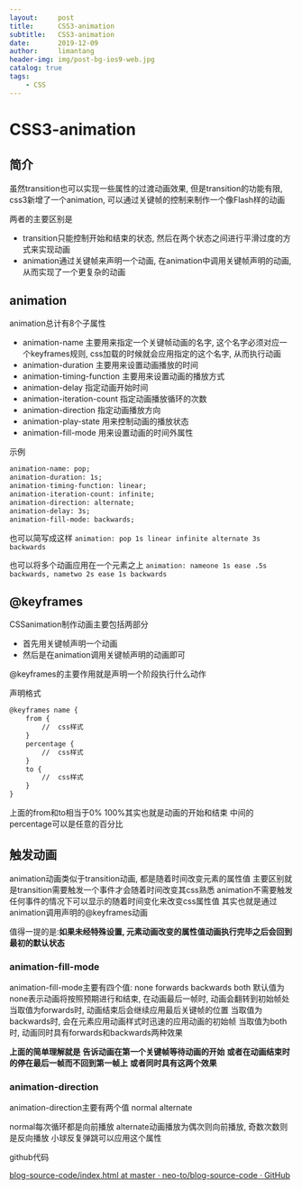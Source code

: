 ```yaml
---
layout:     post
title:      CSS3-animation
subtitle:   CSS3-animation
date:       2019-12-09
author:     limantang
header-img: img/post-bg-ios9-web.jpg
catalog: true
tags:
    - CSS
---
```



# CSS3-animation


## 简介
虽然transition也可以实现一些属性的过渡动画效果, 但是transition的功能有限,  css3新增了一个animation, 可以通过关键帧的控制来制作一个像Flash样的动画

两者的主要区别是
- transition只能控制开始和结束的状态, 然后在两个状态之间进行平滑过度的方式来实现动画
- animation通过关键帧来声明一个动画, 在animation中调用关键帧声明的动画, 从而实现了一个更复杂的动画


## animation
animation总计有8个子属性
- animation-name 主要用来指定一个关键帧动画的名字, 这个名字必须对应一个keyframes规则, css加载的时候就会应用指定的这个名字, 从而执行动画
- animation-duration 主要用来设置动画播放的时间
- animation-timing-function 主要用来设置动画的播放方式 
- animation-delay 指定动画开始时间
- animation-iteration-count 指定动画播放循环的次数
- animation-direction 指定动画播放方向
- animation-play-state 用来控制动画的播放状态
- animation-fill-mode 用来设置动画的时间外属性

示例
```html
animation-name: pop;
animation-duration: 1s;
animation-timing-function: linear;
animation-iteration-count: infinite;
animation-direction: alternate;
animation-delay: 3s;
animation-fill-mode: backwards;
```
也可以简写成这样
`animation: pop 1s linear infinite alternate 3s backwards`

也可以将多个动画应用在一个元素之上
`animation: nameone 1s ease .5s backwards, nametwo 2s ease 1s backwards`

## @keyframes

CSSanimation制作动画主要包括两部分
- 首先用关键帧声明一个动画
- 然后是在animation调用关键帧声明的动画即可

@keyframes的主要作用就是声明一个阶段执行什么动作

声明格式
```html
@keyframes name {
	from {
		//	css样式
	}
	percentage {
		//	css样式
	}
	to {
		//	css样式
	}
}
```
上面的from和to相当于0% 100%其实也就是动画的开始和结束
中间的percentage可以是任意的百分比

## 触发动画
animation动画类似于transition动画, 都是随着时间改变元素的属性值
主要区别就是transition需要触发一个事件才会随着时间改变其css熟悉
animation不需要触发任何事件的情况下可以显示的随着时间变化来改变css属性值
其实也就是通过animation调用声明的@keyframes动画

值得一提的是:**如果未经特殊设置, 元素动画改变的属性值动画执行完毕之后会回到最初的默认状态**

### animation-fill-mode
animation-fill-mode主要有四个值: none forwards backwards both
默认值为none表示动画将按照预期进行和结束, 在动画最后一帧时, 动画会翻转到初始帧处
当取值为forwards时, 动画结束后会继续应用最后关键帧的位置
当取值为backwards时, 会在元素应用动画样式时迅速的应用动画的初始帧
当取值为both时, 动画同时具有forwards和backwards两种效果

**上面的简单理解就是**
**告诉动画在第一个关键帧等待动画的开始**
**或者在动画结束时的停在最后一帧而不回到第一帧上**
**或者同时具有这两个效果**

### animation-direction
animation-direction主要有两个值 normal alternate

normal每次循环都是向前播放
alternate动画播放为偶次则向前播放, 奇数次数则是反向播放
小球反复弹跳可以应用这个属性


github代码

[blog-source-code/index.html at master · neo-to/blog-source-code · GitHub](https://github.com/neo-to/blog-source-code/blob/master/src/css-animation/index.html)


